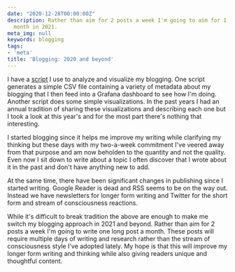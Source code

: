 ```yaml
---
date: "2020-12-28T00:00:00Z"
description: Rather than aim for 2 posts a week I'm going to aim for 1 deep post a
  month in 2021.
meta_img: null
keywords: blogging
tags:
- 'meta'
title: 'Blogging: 2020 and beyond'
---
```


I have a [script](https://github.com/dangoldin/blog-analytics/) I use to analyze and visualize my blogging. One script generates a simple CSV file containing a variety of metadata about my blogging that I then feed into a Grafana dashboard to see how I'm doing. Another script does some simple visualizations. In the past years I had an annual tradition of sharing these visualizations and describing each one but I took a look at this year's and for the most part there's nothing that interesting.

I started blogging since it helps me improve my writing while clarifying my thinking but these days with my two-a-week commitment I've veered away from that purpose and am now beholden to the quantity and not the quality. Even now I sit down to write about a topic I often discover that I wrote about it in the past and don't have anything new to add.

At the same time, there have been significant changes in publishing since I started writing. Google Reader is dead and RSS seems to be on the way out. Instead we have newsletters for longer form writing and Twitter for the short form and stream of consciousness reactions.

While it's difficult to break tradition the above are enough to make me switch my blogging approach in 2021 and beyond. Rather than aim for 2 posts a week I'm going to write one long post a month. These posts will require multiple days of writing and research rather than the stream of consciousness style I've adopted lately. My hope is that this will improve my longer form writing and thinking while also giving readers unique and thoughtful content.
